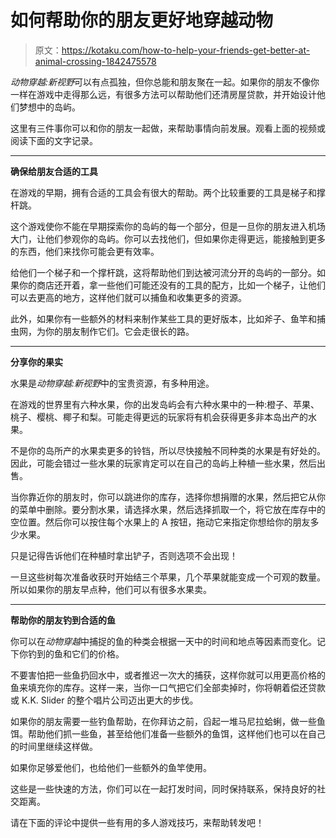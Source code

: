 # 如何帮助你的朋友更好地穿越动物

> 原文：<https://kotaku.com/how-to-help-your-friends-get-better-at-animal-crossing-1842475578>

*动物穿越:新视野*可以有点孤独，但你总能和朋友聚在一起。如果你的朋友不像你一样在游戏中走得那么远，有很多方法可以帮助他们还清房屋贷款，并开始设计他们梦想中的岛屿。

这里有三件事你可以和你的朋友一起做，来帮助事情向前发展。观看上面的视频或阅读下面的文字记录。

* * *

**确保给朋友合适的工具**

在游戏的早期，拥有合适的工具会有很大的帮助。两个比较重要的工具是梯子和撑杆跳。

这个游戏使你不能在早期探索你的岛屿的每一个部分，但是一旦你的朋友进入机场大门，让他们参观你的岛屿。你可以去找他们，但如果你走得更远，能接触到更多的东西，他们来找你可能会更有效率。

给他们一个梯子和一个撑杆跳，这将帮助他们到达被河流分开的岛屿的一部分。如果你的商店还开着，拿一些他们可能还没有的工具的配方，比如一个梯子，让他们可以去更高的地方，这样他们就可以捕鱼和收集更多的资源。

此外，如果你有一些额外的材料来制作某些工具的更好版本，比如斧子、鱼竿和捕虫网，为你的朋友制作它们。它会走很长的路。

* * *

**分享你的果实**

水果是*动物穿越:新视野*中的宝贵资源，有多种用途。

在游戏的世界里有六种水果，你的出发岛屿会有六种水果中的一种:橙子、苹果、桃子、樱桃、椰子和梨。可能走得更远的玩家将有机会获得更多非本岛出产的水果。

不是你的岛所产的水果卖更多的铃铛，所以尽快接触不同种类的水果是有好处的。因此，可能会错过一些水果的玩家肯定可以在自己的岛屿上种植一些水果，然后出售。

当你靠近你的朋友时，你可以跳进你的库存，选择你想捐赠的水果，然后把它从你的菜单中删除。要分割水果，请选择水果，然后选择抓取一个，将它放在库存中的空位置。然后你可以按住每个水果上的 A 按钮，拖动它来指定你想给你的朋友多少水果。

只是记得告诉他们在种植时拿出铲子，否则选项不会出现！

一旦这些树每次准备收获时开始结三个苹果，几个苹果就能变成一个可观的数量。所以如果你的朋友早点种，他们可以有很多水果卖。

* * *

**帮助你的朋友钓到合适的鱼**

你可以在*动物穿越*中捕捉的鱼的种类会根据一天中的时间和地点等因素而变化。记下你钓到的鱼和它们的价格。

不要害怕把一些鱼扔回水中，或者推迟一次大的捕获，这样你就可以用更高价格的鱼来填充你的库存。这样一来，当你一口气把它们全部卖掉时，你将朝着偿还贷款或 K.K. Slider 的整个唱片公司迈出更大的步伐。

如果你的朋友需要一些钓鱼帮助，在你拜访之前，舀起一堆马尼拉蛤蜊，做一些鱼饵。帮助他们抓一些鱼，甚至给他们准备一些额外的鱼饵，这样他们也可以在自己的时间里继续这样做。

如果你足够爱他们，也给他们一些额外的鱼竿使用。

这些是一些快速的方法，你们可以在一起打发时间，同时保持联系，保持良好的社交距离。

请在下面的评论中提供一些有用的多人游戏技巧，来帮助转发吧！